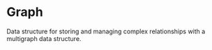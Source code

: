 # Graph
Data structure for storing and managing complex relationships with a multigraph data structure.
